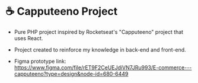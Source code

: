 # ☕ Capputeeno Project

- Pure PHP project inspired by Rocketseat's "Capputeeno" project that uses React.

- Project created to reinforce my knowledge in back-end and front-end.

- Figma prototype link: https://www.figma.com/file/rET9F2CeUEJdiVN7JRu993/E-commerce---capputeeno?type=design&node-id=680-6449